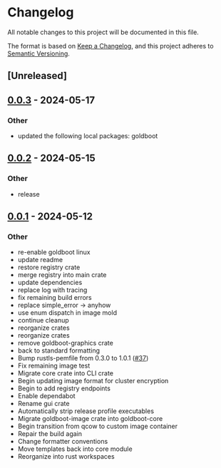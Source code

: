 # Changelog
All notable changes to this project will be documented in this file.

The format is based on [Keep a Changelog](https://keepachangelog.com/en/1.0.0/),
and this project adheres to [Semantic Versioning](https://semver.org/spec/v2.0.0.html).

## [Unreleased]

## [0.0.3](https://github.com/fossable/goldboot/compare/goldboot-registry-v0.0.2...goldboot-registry-v0.0.3) - 2024-05-17

### Other
- updated the following local packages: goldboot

## [0.0.2](https://github.com/fossable/goldboot/compare/goldboot-registry-v0.0.1...goldboot-registry-v0.0.2) - 2024-05-15

### Other
- release

## [0.0.1](https://github.com/fossable/goldboot/releases/tag/goldboot-registry-v0.0.1) - 2024-05-12

### Other
- re-enable goldboot linux
- update readme
- restore registry crate
- merge registry into main crate
- update dependencies
- replace log with tracing
- fix remaining build errors
- replace simple_error -> anyhow
- use enum dispatch in image mold
- continue cleanup
- reorganize crates
- reorganize crates
- remove goldboot-graphics crate
- back to standard formatting
- Bump rustls-pemfile from 0.3.0 to 1.0.1 ([#37](https://github.com/fossable/goldboot/pull/37))
- Fix remaining image test
- Migrate core crate into CLI crate
- Begin updating image format for cluster encryption
- Begin to add registry endpoints
- Enable dependabot
- Rename gui crate
- Automatically strip release profile executables
- Migrate goldboot-image crate into goldboot-core
- Begin transition from qcow to custom image container
- Repair the build again
- Change formatter conventions
- Move templates back into core module
- Reorganize into rust workspaces
